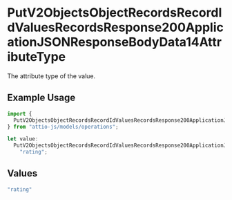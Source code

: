 # PutV2ObjectsObjectRecordsRecordIdValuesRecordsResponse200ApplicationJSONResponseBodyData14AttributeType

The attribute type of the value.

## Example Usage

```typescript
import {
  PutV2ObjectsObjectRecordsRecordIdValuesRecordsResponse200ApplicationJSONResponseBodyData14AttributeType,
} from "attio-js/models/operations";

let value:
  PutV2ObjectsObjectRecordsRecordIdValuesRecordsResponse200ApplicationJSONResponseBodyData14AttributeType =
    "rating";
```

## Values

```typescript
"rating"
```